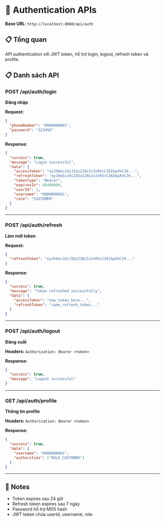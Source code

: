 # 🔐 Authentication APIs

**Base URL**: `http://localhost:8080/api/auth`

## 📋 Tổng quan
API authentication với JWT token, hỗ trợ login, logout, refresh token và profile.

## 📋 Danh sách API

### POST /api/auth/login
**Đăng nhập**

**Request:**
```json
{
  "phoneNumber": "0900000001",
  "password": "123456"
}
```

**Response:**
```json
{
  "success": true,
  "message": "Login successful",
  "data": {
    "accessToken": "eyJhbGciOiJIUzI1NiIsInR5cCI6IkpXVCJ9...",
    "refreshToken": "eyJhbGciOiJIUzI1NiIsInR5cCI6IkpXVCJ9...",
    "tokenType": "Bearer",
    "expiresIn": 86400000,
    "userId": 1,
    "username": "0900000001",
    "role": "CUSTOMER"
  }
}
```

---

### POST /api/auth/refresh
**Làm mới token**

**Request:**
```json
{
  "refreshToken": "eyJhbGciOiJIUzI1NiIsInR5cCI6IkpXVCJ9..."
}
```

**Response:**
```json
{
  "success": true,
  "message": "Token refreshed successfully",
  "data": {
    "accessToken": "new_token_here...",
    "refreshToken": "same_refresh_token..."
  }
}
```

---

### POST /api/auth/logout
**Đăng xuất**

**Headers:** `Authorization: Bearer <token>`

**Response:**
```json
{
  "success": true,
  "message": "Logout successful"
}
```

---

### GET /api/auth/profile
**Thông tin profile**

**Headers:** `Authorization: Bearer <token>`

**Response:**
```json
{
  "success": true,
  "data": {
    "username": "0900000001",
    "authorities": ["ROLE_CUSTOMER"]
  }
}
```

---

## 📝 Notes

- Token expires sau 24 giờ
- Refresh token expires sau 7 ngày
- Password hỗ trợ MD5 hash
- JWT token chứa userId, username, role

